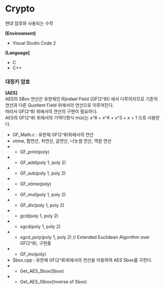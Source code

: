 # Crypto
현대 암호와 사용되는 수학

**[Environment]**
- Visual Studio Code 2

**[Language]**
- C
- C++

<h3/>대칭키 암호</h3>

**[AES]** <br>
AES의 SBox 연산은 유한체인 Rijndael Field (GF(2^8)) 에서 다루어지므로 기존의 연산과 다른 Quotient Field 위에서의 연산으로 이루어진다. <br>
따라서 GF(2^8) 위에서의 연산의 구현이 필요하다. <br>
AES의 GF(2^8) 위에서의 기약다항식 m(x)는 x^8 + x^4 + x^3 + x + 1 으로 사용한다. <br>
- GF_Math.c : 유한체 GF(2^8)위에서의 연산
- xtime, 합연산, 차연산, 곱연산, 나눗셈 연산, 역원 연산
- - GF_print(poly)
- - GF_add(poly 1, poly 2)
- - GF_sub(poly 1, poly 2)
- - GF_xtime(poly)
- - GF_mul(poly 1, poly 2)
- - GF_div(poly 1, poly 2)
- - gcd(poly 1, poly 2)
- - xgcd(poly 1, poly 2)
- - xgcd_poly(poly 1, poly 2) // Extended Euclidean Algorithm over GF(2^8), 구현중
- - GF_inv(poly)
- Sbox.cpp : 유한체 GF(2^8)위에서의 연산을 이용하여 AES Sbox를 구한다.
- - Get_AES_Sbox(Sbox)
- - Get_AES_ISbox(Inverse of Sbox)

